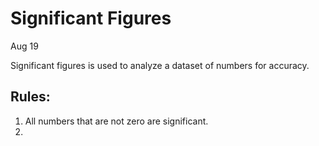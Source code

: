# Significant Figures
Aug 19

Significant figures is used to analyze a dataset of numbers for accuracy.

## Rules:
1. All numbers that are not zero are significant.
2. 
<!--stackedit_data:
eyJoaXN0b3J5IjpbMTI3MjIyOTQ4Nl19
-->